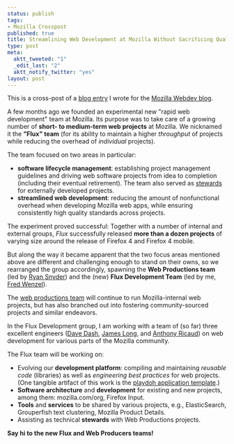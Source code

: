 ```yaml
--- 
status: publish
tags: 
- Mozilla Crosspost
published: true
title: Streamlining Web Development at Mozilla Without Sacrificing Quality
type: post
meta: 
  aktt_tweeted: "1"
  _edit_last: "2"
  aktt_notify_twitter: "yes"
layout: post
---
```

<p class="credits">This is a cross-post of a <a href="http://blog.mozilla.com/webdev/2011/04/14/rapid-web-development/">blog entry</a> I wrote for the <a href="http://blog.mozilla.com/webdev">Mozilla Webdev blog</a>.</p>

A few months ago we founded an experimental new "rapid web development" team at Mozilla. Its purpose was to take care of a growing number of <strong>short- to medium-term web projects</strong> at Mozilla. We nicknamed it the <strong>"Flux" team</strong> (for its ability to maintain a higher <em>throughput</em> of projects while reducing the overhead of <em>individual</em> projects). 

The team focused on two areas in particular:
<ul>
	<li><strong>software lifecycle management</strong>: establishing project management guidelines and driving web software projects from idea to completion (including their eventual retirement). The team also served as <a href="http://blog.mozilla.com/webdev/2011/03/18/what-is-a-webdev-steward/">stewards</a> for externally developed projects.</li>
	<li><strong>streamlined web development</strong>: reducing the amount of nonfunctional overhead when developing Mozilla web apps, while ensuring consistently high quality standards across projects.</li>
</ul>

The experiment proved successful: Together with a number of internal and external groups, <em>Flux</em> successfully released <strong>more than a dozen projects</strong> of varying size around the release of Firefox 4 and Firefox 4 mobile.

But along the way it became apparent that the two focus areas mentioned above are different and challenging enough to stand on their owns, so we rearranged the group accordingly, spawning the <strong>Web Productions team</strong> (led by <a href="http://twitter.com/#!/ryansnyder">Ryan Snyder</a>) and the (new) <strong>Flux Development Team</strong> (led by me, <a href="http://fredericiana.com">Fred Wenzel</a>).

The <a href="http://ryansnyder.me/post/4553850749/what-im-doing-at-mozilla">web productions team</a> will continue to run Mozilla-internal web projects, but has also branched out into fostering community-sourced projects and similar endeavors.

In the Flux Development group, I am working with a team of (so far) three excellent engineers (<a href="http://twitter.com/#!/dave_dash">Dave Dash</a>, <a href="http://twitter.com/#!/jlongster">James Long</a>, and <a href="http://twitter.com/#!/rik24d">Anthony Ricaud</a>) on web development for various parts of the Mozilla community.

The Flux team will be working on:
<ul>
	<li>Evolving our <strong>development platform</strong>: compiling and maintaining <em>reusable code</em> (libraries) as well as <em>engineering best practices</em> for web projects. (One tangible artifact of this work is the <a href="https://github.com/mozilla/playdoh">playdoh application template</a>.)</li>
	<li><strong>Software architecture</strong> and <strong>development</strong> for existing and new projects, among them: mozilla.com/org, Firefox Input.</li>
	<li><strong>Tools</strong> and <strong>services</strong> to be shared by various projects, e.g., ElasticSearch, Grouperfish text clustering, Mozilla Product Details.</li>
	<li>Assisting as technical <strong>stewards</strong> with Web Productions projects.</li>
</ul>

<strong>Say hi to the new Flux and Web Producers teams!</strong>
